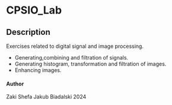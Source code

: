 # CPSIO_Lab
## Description
Exercises related to digital signal and image processing.
- Generating,combining and filtration of signals.
- Generating histogram, transformation and filtration of images.
- Enhancing images.

#### Author
Zaki Shefa
Jakub Biadalski 2024

